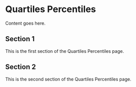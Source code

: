 # Quartiles Percentiles

Content goes here.

## Section 1

This is the first section of the Quartiles Percentiles page.

## Section 2

This is the second section of the Quartiles Percentiles page.

